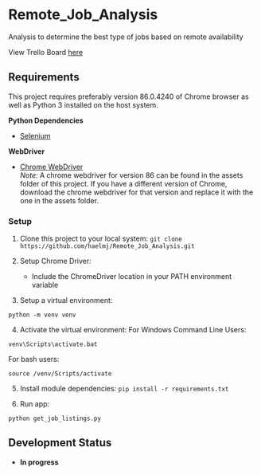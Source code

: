 # Remote_Job_Analysis
Analysis to determine the best type of jobs based on remote availability

View Trello Board [here](https://trello.com/b/2eVWEyPj/remote-job-analysis)

## Requirements

This project requires preferably version 86.0.4240 of Chrome browser as well as Python 3 installed on the host system.

**Python Dependencies**

- [Selenium](https://pypi.org/project/selenium/)

**WebDriver**

- [Chrome WebDriver](https://chromedriver.chromium.org/)  
*Note:* A chrome webdriver for version 86 can be found in the assets folder of this project. If you have a different version of Chrome, download the chrome webdriver for that version and replace it with the one in the assets folder.

### Setup

1. Clone this project to your local system:
`git clone https://github.com/haelmj/Remote_Job_Analysis.git`

2. Setup Chrome Driver:

    - Include the ChromeDriver location in your PATH environment variable

3. Setup a virtual environment:

```
python -m venv venv
```

4. Activate the virtual environment:
For Windows Command Line Users:

```
venv\Scripts\activate.bat
```

For bash users:

```
source /venv/Scripts/activate
```

5. Install module dependencies:
`pip install -r requirements.txt`

6. Run app:

```
python get_job_listings.py
```

## Development Status

- **In progress**
